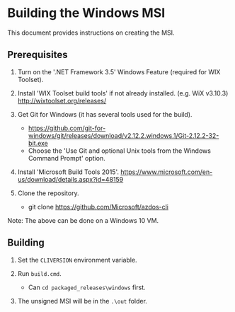 Building the Windows MSI
========================

This document provides instructions on creating the MSI.

Prerequisites
-------------

1. Turn on the '.NET Framework 3.5' Windows Feature (required for WIX Toolset).

2. Install 'WIX Toolset build tools' if not already installed. (e.g. WiX v3.10.3)
    http://wixtoolset.org/releases/

3. Get Git for Windows (it has several tools used for the build).
    - https://github.com/git-for-windows/git/releases/download/v2.12.2.windows.1/Git-2.12.2-32-bit.exe
    - Choose the 'Use Git and optional Unix tools from the Windows Command Prompt' option.

4. Install 'Microsoft Build Tools 2015'.
    https://www.microsoft.com/en-us/download/details.aspx?id=48159

5. Clone the repository.
    - git clone https://github.com/Microsoft/azdos-cli

Note: The above can be done on a Windows 10 VM.

Building
--------

1. Set the `CLIVERSION` environment variable.

2. Run `build.cmd`.
    - Can `cd packaged_releases\windows` first.

3. The unsigned MSI will be in the `.\out` folder.
